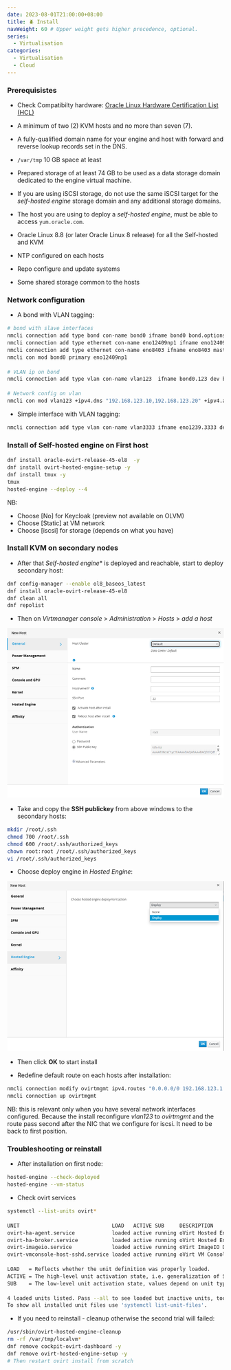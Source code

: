 ```yaml
---
date: 2023-08-01T21:00:00+08:00
title: 🪲 Install
navWeight: 60 # Upper weight gets higher precedence, optional.
series:
  - Virtualisation
categories:
  - Virtualisation
  - Cloud
---
```


### Prerequisistes

- Check Compatibilty hardware: [Oracle Linux Hardware Certification List (HCL)](https://linux.oracle.com/ords/f?p=117:1::::::)

- A minimum of two (2) KVM hosts and no more than seven (7).

-	A fully-qualified domain name for your engine and host with forward and reverse lookup records set in the DNS.

-	`/var/tmp` 10 GB space at least

-	Prepared storage of at least 74 GB to be used as a data storage domain dedicated to the engine virtual machine. 

-	If you are using iSCSI storage, do not use the same iSCSI target for the *self-hosted engine* storage domain and any additional storage domains.

-	The host you are using to deploy a *self-hosted engine*, must be able to access `yum.oracle.com`.

-	Oracle Linux 8.8 (or later Oracle Linux 8 release) for all the Self-hosted and KVM

- NTP configured on each hosts

- Repo configure and update systems

- Some shared storage common to the hosts

### Network configuration

* A bond with VLAN tagging:
  
```bash
# bond with slave interfaces
nmcli connection add type bond con-name bond0 ifname bond0 bond.options "mode=active-backup,miimon=100" ipv4.method disabled ipv6.method ignore 
nmcli connection add type ethernet con-name eno12409np1 ifname eno12409np1 master bond0 slave-type bond
nmcli connection add type ethernet con-name eno8403 ifname eno8403 master bond0 slave-type bond
nmcli con mod bond0 primary eno12409np1

# VLAN ip on bond
nmcli connection add type vlan con-name vlan123  ifname bond0.123 dev bond0 id 123

# Network config on vlan
nmcli con mod vlan123 +ipv4.dns "192.168.123.10,192.168.123.20" +ipv4.addresses 192.168.123.xxx/24 +ipv4.gateway 192.168.123.1 +ipv4.dns-search "example.com" +ipv4.method manual +ipv6.method ignore
```

* Simple interface with VLAN tagging:

```bash
nmcli connection add type vlan con-name vlan3333 ifname eno1239.3333 dev eno12399np0 id 3333 ip4 3.3.3.xxx/24 gw4 3.3.3.1
```

### Install of Self-hosted engine on First host

```bash
dnf install oracle-ovirt-release-45-el8  -y
dnf install ovirt-hosted-engine-setup -y 
dnf install tmux -y
tmux
hosted-engine --deploy --4
```

NB:
- Choose [No] for Keycloak (preview not available on OLVM)
- Choose [Static] at VM network
- Choose [iscsi] for storage (depends on what you have)

### Install KVM on secondary nodes


* After that *Self-hosted engine** is deployed and reachable, start to deploy secondary host:

```bash
dnf config-manager --enable ol8_baseos_latest
dnf install oracle-ovirt-release-45-el8
dnf clean all   
dnf repolist
```


* Then on *Virtmanager console* > *Administration* > *Hosts* > *add a host* 

![VirtManager Add Host](./images/virtmanager-add-hosts.png#center)


* Take and copy the **SSH publickey** from above windows to the secondary hosts:

```bash
mkdir /root/.ssh
chmod 700 /root/.ssh
chmod 600 /root/.ssh/authorized_keys
chown root:root /root/.ssh/authorized_keys
vi /root/.ssh/authorized_keys
```

* Choose deploy engine in *Hosted Engine*:

![Deploy Engine](./images/deploy-engine.png#center)

* Then click **OK** to start install 

* Redefine default route on each hosts after installation:

```bash
nmcli connection modify ovirtmgmt ipv4.routes "0.0.0.0/0 192.168.123.1 400"
nmcli connection up ovirtmgmt
```

NB: this is relevant only when you have several network interfaces configured. Because the install reconfigure *vlan123* to *ovirtmgmt* and the route pass second after the NIC that we configure for iscsi. It need to be back to first position. 


### Troubleshooting or reinstall

* After installation on first node:

```bash
hosted-engine --check-deployed
hosted-engine --vm-status
```

* Check ovirt services

```bash
systemctl --list-units ovirt*

UNIT                              LOAD   ACTIVE SUB     DESCRIPTION
ovirt-ha-agent.service            loaded active running oVirt Hosted Engine High Availability Monitoring Agent
ovirt-ha-broker.service           loaded active running oVirt Hosted Engine High Availability Communications Broker
ovirt-imageio.service             loaded active running oVirt ImageIO Daemon
ovirt-vmconsole-host-sshd.service loaded active running oVirt VM Console SSH server daemon

LOAD   = Reflects whether the unit definition was properly loaded.
ACTIVE = The high-level unit activation state, i.e. generalization of SUB.
SUB    = The low-level unit activation state, values depend on unit type.

4 loaded units listed. Pass --all to see loaded but inactive units, too.
To show all installed unit files use 'systemctl list-unit-files'.
```


* If you need to reinstall - cleanup otherwise the second trial will failed:

```bash
/usr/sbin/ovirt-hosted-engine-cleanup
rm -rf /var/tmp/localvm*
dnf remove cockpit-ovirt-dashboard -y
dnf remove ovirt-hosted-engine-setup -y
# Then restart ovirt install from scratch
```

